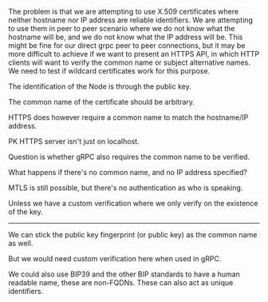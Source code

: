 The problem is that we are attempting to use X.509 certificates where neither hostname nor IP address are reliable identifiers. We are attempting to use them in peer to peer scenario where we do not know what the hostname will be, and we do not know what the IP address will be. This might be fine for our direct grpc peer to peer connections, but it may be more difficult to achieve if we want to present an HTTPS API, in which HTTP clients will want to verify the common name or subject alternative names. We need to test if wildcard certificates work for this purpose.

The identification of the Node is through the public key.

The common name of the certificate should be arbitrary.

HTTPS does however require a common name to match the hostname/IP address.

PK HTTPS server isn't just on localhost.

Question is whether gRPC also requires the common name to be verified.

What happens if there's no common name, and no IP address specified?

MTLS is still possible, but there's no authentication as who is speaking.

Unless we have a custom verification where we only verify on the existence of the key.

---

We can stick the public key fingerprint (or public key) as the common name as well.

But we would need custom verification here when used in gRPC.

We could also use BIP39 and the other BIP standards to have a human readable name, these are non-FQDNs. These can also act as unique identifiers.